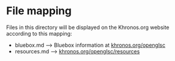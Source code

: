 # File mapping
Files in this directory will be displayed on the Khronos.org website according to this mapping:

* bluebox.md --> Bluebox information at [khronos.org/openglsc](https://www.khronos.org/openglsc)
* resources.md --> [khronos.org/openglsc/resources](https://www.khronos.org/openglsc/resources)

